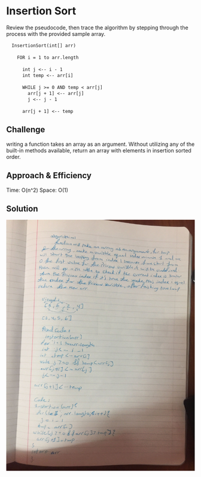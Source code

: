 # Insertion Sort
Review the pseudocode, then trace the algorithm by stepping through the process with the provided sample array.
```
  InsertionSort(int[] arr)
  
    FOR i = 1 to arr.length
    
      int j <-- i - 1
      int temp <-- arr[i]
      
      WHILE j >= 0 AND temp < arr[j]
        arr[j + 1] <-- arr[j]
        j <-- j - 1
        
      arr[j + 1] <-- temp
```

## Challenge
writing a function takes an array as an argument. Without utilizing any of the built-in methods available, return an array with elements in insertion sorted order.

## Approach & Efficiency
Time: O(n^2)
Space: O(1)

## Solution
![whiteBoard](./assets/uml.jpg)
